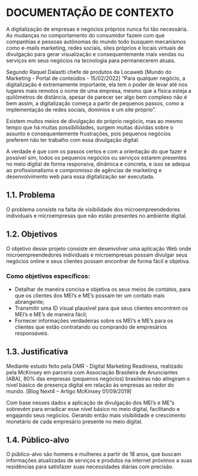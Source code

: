 <h1>DOCUMENTAÇÃO DE CONTEXTO</h1>
<p>A digitalização de empresas e negócios próprios nunca foi tão necessária. As mudanças no comportamento do consumidor fazem com que companhias e pessoas autônomas do mundo todo busquem mecanismos como e-mails marketing, redes sociais, sites próprios e locais virtuais de divulgação para gerar visualização e consequentemente mais vendas ou serviços em seus negócios na tecnologia para permanecerem atuais. </p>

<p>Segundo Raquel Dalastti chefe de produtos da Locaweb [Mundo do Marketing - Portal de conteúdos - 15/02/2022] “Para qualquer negócio, a digitalização é extremamente importante, ela tem o poder de levar até nos lugares mais remotos o nome de uma empresa, mesmo que a física esteja a quilômetros de distância, apesar de parecer ser algo bem complexo não é bem assim, a digitalização começa a partir de pequenos passos, como a implementação de redes sociais, domínios e um site próprio”.</p>

<p>Existem muitos meios de divulgação do próprio negócio, mas ao mesmo tempo que há muitas possibilidades, surgem muitas dúvidas sobre o assunto e consequentemente frustrações, pois pequenos negócios preferem não ter trabalho com essa divulgação digital. </p>

<p>A verdade é que com os passos certos e com a orientação do que fazer é possível sim, todos os pequenos negócios ou serviços estarem presentes no meio digital de forma responsiva, dinâmica e concreta, e isso se adequa ao profissionalismo e compromisso de agências de marketing e desenvolvimento web para essa digitalização ser executada.</p>

<h2>1.1. Problema</h2>
<p>O problema consiste na falta de visibilidade dos microempreendedores individuais e microempresas que não estão presentes no ambiente digital. </p>

<h2>1.2. Objetivos</h2>
<p>O objetivo desse projeto consiste em desenvolver uma aplicação Web onde microempreendedores individuais e microempresas possam divulgar seus negócios online e seus clientes possam encontrar de forma fácil e objetiva.</p>

<h3>Como objetivos específicos:</h3>
<ul>
  <li>Detalhar de maneira concisa e objetiva os seus meios de contatos, para que os clientes dos MEI’s e ME’s possam ter um contato mais abrangente;</li>
<li>Transmitir uma ID visual plausível para que seus clientes encontrem os MEI’s e ME’s de maneira fácil;</li>
<li>Fornecer informações verdadeiras sobre os MEI’s e ME’s para os clientes que estão contratando ou comprando de empresários responsáveis.</li>
</ul>

<h2>1.3. Justificativa</h2>

<p>Mediante estudo feito pela DMR - Digital Marketing Readiness, realizado pela McKinsey em parceria com Associação Brasileira de Anunciantes (ABA), 80% das empresas (pequenos negócios) brasileiras não atingiram o nível básico de presença digital em relação às empresas ao redor do mundo. [Blog Next4 – Artigo McKinsey 01/09/2019] </p>

<p>Com base nesses dados a aplicação de divulgação dos MEI’s e ME”s sobrevém para erradicar esse nível básico no meio digital, facilitando e engajando seus negócios. Gerando então mais visibilidade e crescimento monetário de cada empresário presente no meio digital.</p>

<h2>1.4. Público-alvo</h2>
<p>O público-alvo são homens e mulheres a partir de 18 anos, que buscam informações atualizadas de serviços e produtos na internet próximos a suas residências para satisfazer suas necessidades diárias com precisão.</p>

